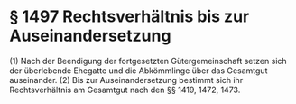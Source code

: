 # § 1497 Rechtsverhältnis bis zur Auseinandersetzung
(1) Nach der Beendigung der fortgesetzten Gütergemeinschaft setzen sich der überlebende Ehegatte und die Abkömmlinge über das Gesamtgut auseinander.
(2) Bis zur Auseinandersetzung bestimmt sich ihr Rechtsverhältnis am Gesamtgut nach den §§ 1419, 1472, 1473.